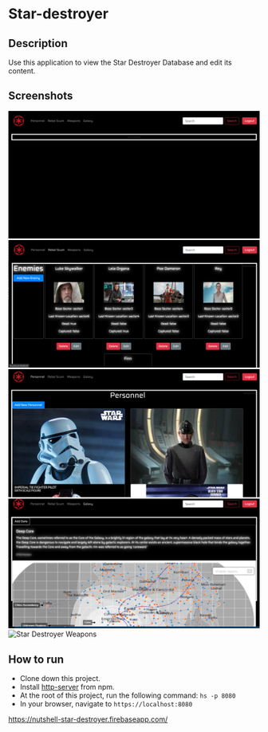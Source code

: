 # Star-destroyer

## Description
Use this application to view the Star Destroyer Database and edit its content.

## Screenshots
![Star Destroyer Preview](https://raw.githubusercontent.com/nss-evening-cohort-10/nutshell-star-destroyer/master/src/screenshots/mainview.png)
![Star Destroyer Preview](https://raw.githubusercontent.com/nss-evening-cohort-10/nutshell-star-destroyer/master/src/screenshots/enemiesview.png)
![Star Destroyer Preview](https://raw.githubusercontent.com/nss-evening-cohort-10/nutshell-star-destroyer/master/src/screenshots/personnelview.png)
![Star Destroyer Preview](https://raw.githubusercontent.com/nss-evening-cohort-10/nutshell-star-destroyer/master/src/screenshots/sectorsview.png)
![Star Destroyer Weapons](https://user-images.githubusercontent.com/51214463/71315990-4bfa1e80-242e-11ea-8b16-bba6a1f05ccb.PNG)
 

## How to run
* Clone down this project.
* Install [http-server](https://www.npmjs.com/package/http-server) from npm.
* At the root of this project, run the following command: `hs -p 8080`
* In your browser, navigate to `https://localhost:8080`

https://nutshell-star-destroyer.firebaseapp.com/